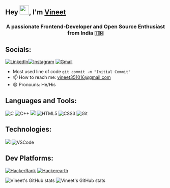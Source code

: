 ## Hey <img src="https://github.com/TheDudeThatCode/TheDudeThatCode/blob/master/Assets/Hi.gif" width="29">, I'm [Vineet](https://github.com/Vineet-0) 
<h3 align="center">A passionate Frontend-Developer and Open Source Enthusiast from India 🇮🇳</h3>

## Socials:

[![LinkedIn](https://img.shields.io/badge/linkedin-%230077B5.svg?style=for-the-badge&logo=linkedin&logoColor=white)](https://linkedin.com/in/vineet-351016)[![Instagram](https://img.shields.io/badge/Instagram-%23E4405F.svg?style=for-the-badge&logo=Instagram&logoColor=white)](https://instagram.com/_v.i.n.e.e.t) [![Gmail](https://img.shields.io/badge/Gmail-D14836?style=for-the-badge&logo=gmail&logoColor=white)](vineet.ug20@nsut.ac.in)

- Most used line of code  `git commit -m "Initial Commit"`
- 📫 How to reach me: vineet351016@gmail.com
- 😄 Pronouns: He/His

## Languages and Tools:

![C](https://img.shields.io/badge/c-%2300599C.svg?style=for-the-badge&logo=c&logoColor=white)
![C++](https://img.shields.io/badge/C%2B%2B-00599C?style=for-the-badge&logo=c%2B%2B&logoColor=white)
<img src="https://img.shields.io/badge/python%20-%2314354C.svg?&style=for-the-badge&logo=python&logoColor=white"/>
![HTML5](https://img.shields.io/badge/html-%23E34F26.svg?style=for-the-badge&logo=html5&logoColor=white)
![CSS3](https://img.shields.io/badge/css-%231572B6.svg?style=for-the-badge&logo=css3&logoColor=white)
![Git](https://img.shields.io/badge/git-%23F05033.svg?style=for-the-badge&logo=git&logoColor=white)
  <!-- ![visitors](https://visitor-badge.glitch.me/badge?page_id=AnshuPathak-88825.AnshuPathak-88825&left_color=grey&right_color=blue) -->

## Technologies:

<img src="https://img.shields.io/badge/github%20-%23121011.svg?&style=for-the-badge&logo=github&logoColor=white"/>  <img alt="VSCode" src="https://img.shields.io/badge/Visual%20Studio%20Code-0078d7.svg?style=for-the-badge&logo=visual-studio-code&logoColor=white"/>

## Dev Platforms:

<a href = "https://www.hackerrank.com/v_ineet"><img alt="HackerRank" src="https://img.shields.io/badge/-Hackerrank-2EC866?style=for-the-badge&logo=HackerRank&logoColor=white"/></a>   <a href ="https://www.hackerearth.com/@vineet351016"><img alt="Hackerearth" src="https://img.shields.io/badge/HackerEarth-%232C3454.svg?style=for-the-badge&logo=HackerEarth&logoColor=Blue"/></a>

  ![Vineet's GitHub stats](https://github-readme-stats.vercel.app/api?username=vineet-0&show_icons=true&theme=tokyonight)
  ![Vineet's GitHub stats](https://github-readme-stats.vercel.app/api/top-langs?username=vineet-0&show_icons=true&locale=en&layout=compact&theme=onedark)
